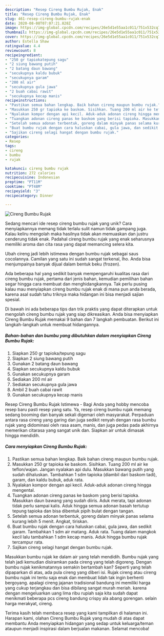```yaml
---
description: "Resep Cireng Bumbu Rujak, Enak"
title: "Resep Cireng Bumbu Rujak, Enak"
slug: 461-resep-cireng-bumbu-rujak-enak
date: 2020-08-08T07:07:21.828Z
image: https://img-global.cpcdn.com/recipes/26e5d1e55aa1c011/751x532cq70/cireng-bumbu-rujak-foto-resep-utama.jpg
thumbnail: https://img-global.cpcdn.com/recipes/26e5d1e55aa1c011/751x532cq70/cireng-bumbu-rujak-foto-resep-utama.jpg
cover: https://img-global.cpcdn.com/recipes/26e5d1e55aa1c011/751x532cq70/cireng-bumbu-rujak-foto-resep-utama.jpg
author: Estella Shaw
ratingvalue: 4.4
reviewcount: 8
recipeingredient:
- "250 gr tapiokatepung sagu"
- "2 siung bawang putih"
- "2 batang daun bawang"
- "secukupnya kaldu bubuk"
- "secukupnya garam"
- "200 ml air"
- "secukupnya gula jawa"
- "2 buah cabai rawit"
- "secukupnya kecap manis"
recipeinstructions:
- "Pastikan semua bahan lengkap. Baik bahan cireng maupun bumbu rujak."
- "Masukkan 250 gr tapioka ke baskom. Sisihkan. Tuang 200 ml air ke teflon/wajan. Jangan nyalakan api dulu. Masukkan bawang putih yang sudah dihaluskan. Tambahkan 1 sdm tapioka (diambil dari baskom tadi), garam, dan kaldu bubuk, aduk rata."
- "Nyalakan kompor dengan api kecil. Aduk-aduk adonan cireng hingga mengental."
- "Tuangkan adonan cireng panas ke baskom yang berisi tapioka. Masukkan daun bawang yang sudah diiris. Aduk merata, tapi adonan tidak perlu sampai kalis. Aduk hingga semua adonan basah tertutup tepung tapioka dan bisa dibentuk pipih bulat dengan tangan."
- "Setelah semua adonan terbentuk, goreng dalam minyak panas selama kurang lebih 5 menit. Angkat, tiriskan."
- "Buat bumbu rujak dengan cara haluskan cabai, gula jawa, dan sedikit garam. Tambahkan 1 sdm air matang. Aduk rata. Tuang dalam mangkok kecil lalu tambahkan 1 sdm kecap manis. Aduk hingga bumbu rujak tercampur rata."
- "Sajikan cireng selagi hangat dengan bumbu rujak."
categories:
- Resep
tags:
- cireng
- bumbu
- rujak

katakunci: cireng bumbu rujak 
nutrition: 272 calories
recipecuisine: Indonesian
preptime: "PT11M"
cooktime: "PT48M"
recipeyield: "3"
recipecategory: Dinner

---
```



![Cireng Bumbu Rujak](https://img-global.cpcdn.com/recipes/26e5d1e55aa1c011/751x532cq70/cireng-bumbu-rujak-foto-resep-utama.jpg)

Sedang mencari ide resep cireng bumbu rujak yang unik? Cara menyiapkannya memang tidak terlalu sulit namun tidak gampang juga. Kalau keliru mengolah maka hasilnya tidak akan memuaskan dan justru cenderung tidak enak. Padahal cireng bumbu rujak yang enak seharusnya memiliki aroma dan cita rasa yang dapat memancing selera kita.

Ubah cireng jadi lebih istimewa dengan bumbu rujak sebagai saus cocolannya. Camilan yang satu ini sudah sangat terkenal, lho. Anda bisa menjumpainya banyak dijual dalam bentuk beku (frozen).

Ada beberapa hal yang sedikit banyak mempengaruhi kualitas rasa dari cireng bumbu rujak, pertama dari jenis bahan, kemudian pemilihan bahan segar hingga cara membuat dan menghidangkannya. Tak perlu pusing kalau mau menyiapkan cireng bumbu rujak enak di mana pun anda berada, karena asal sudah tahu triknya maka hidangan ini bisa menjadi sajian spesial.


Di bawah ini ada beberapa tips dan trik praktis yang dapat diterapkan untuk mengolah cireng bumbu rujak yang siap dikreasikan. Anda bisa menyiapkan Cireng Bumbu Rujak memakai 9 bahan dan 7 langkah pembuatan. Berikut ini langkah-langkah untuk membuat hidangannya.

<!--inarticleads1-->

##### Bahan-bahan dan bumbu yang dibutuhkan dalam menyiapkan Cireng Bumbu Rujak:

1. Siapkan 250 gr tapioka/tepung sagu
1. Siapkan 2 siung bawang putih
1. Gunakan 2 batang daun bawang
1. Siapkan secukupnya kaldu bubuk
1. Gunakan secukupnya garam
1. Sediakan 200 ml air
1. Sediakan secukupnya gula jawa
1. Ambil 2 buah cabai rawit
1. Gunakan secukupnya kecap manis


Resep Cireng Bumbu Rujak Istimewa - Bagi Anda yang hobby mencoba resep baru pasti resep yang satu. Ya, resep cireng bumbu rujak memang sedang booming dan banyak sekali digemari oleh masyarakat. Perpaduan antara rasa cireng yang garing dan juga sedikit renyah dengan rasa bumbu rujak yang didominasi oleh rasa asam, manis, dan juga pedas pada akhirnya memerikan citarasa yang sangat unik dan. Siapkan air untuk dimasak hingga mendidih. 

<!--inarticleads2-->

##### Cara menyiapkan Cireng Bumbu Rujak:

1. Pastikan semua bahan lengkap. Baik bahan cireng maupun bumbu rujak.
1. Masukkan 250 gr tapioka ke baskom. Sisihkan. Tuang 200 ml air ke teflon/wajan. Jangan nyalakan api dulu. Masukkan bawang putih yang sudah dihaluskan. Tambahkan 1 sdm tapioka (diambil dari baskom tadi), garam, dan kaldu bubuk, aduk rata.
1. Nyalakan kompor dengan api kecil. Aduk-aduk adonan cireng hingga mengental.
1. Tuangkan adonan cireng panas ke baskom yang berisi tapioka. Masukkan daun bawang yang sudah diiris. Aduk merata, tapi adonan tidak perlu sampai kalis. Aduk hingga semua adonan basah tertutup tepung tapioka dan bisa dibentuk pipih bulat dengan tangan.
1. Setelah semua adonan terbentuk, goreng dalam minyak panas selama kurang lebih 5 menit. Angkat, tiriskan.
1. Buat bumbu rujak dengan cara haluskan cabai, gula jawa, dan sedikit garam. Tambahkan 1 sdm air matang. Aduk rata. Tuang dalam mangkok kecil lalu tambahkan 1 sdm kecap manis. Aduk hingga bumbu rujak tercampur rata.
1. Sajikan cireng selagi hangat dengan bumbu rujak.


Masukkan bumbu rujak ke dalam air yang telah mendidih. Bumbu rujak yang telah jadi kemudian disiramkan pada cireng yang telah digoreng. Dengan bumbu rujak kenikmatannya semakin bertambah kan? Seperti yang telah dipaparkan di atas, ada pula cireng yang diberi isi. Rujak cireng atau cireng bumbu rujak ini tentu saja enak dan membuat lidah tak ingin berhenti bergoyang. apalagi cireng jajanan tradisional bandung ini memiliki harga yang cukup terjangkau dan bisa dibilang sangat murah meriah. karena dengan mengeluarkan uang lima ribu rupiah saja kita sudah dapat menikmati beberapa pcs cireng bandung crispy ala abang gorengan. selain harga merakyat, cireng. 

Terima kasih telah membaca resep yang kami tampilkan di halaman ini. Harapan kami, olahan Cireng Bumbu Rujak yang mudah di atas dapat membantu Anda menyiapkan hidangan yang sedap untuk keluarga/teman ataupun menjadi inspirasi dalam berjualan makanan. Selamat mencoba!

